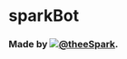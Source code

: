 # sparkBot

### Made by [![@theeSpark](https://github.com/hzeroo/twitch-desktop/blob/master/build/64x64.png?raw=true)](https://twitch.tv/theeSpark).
